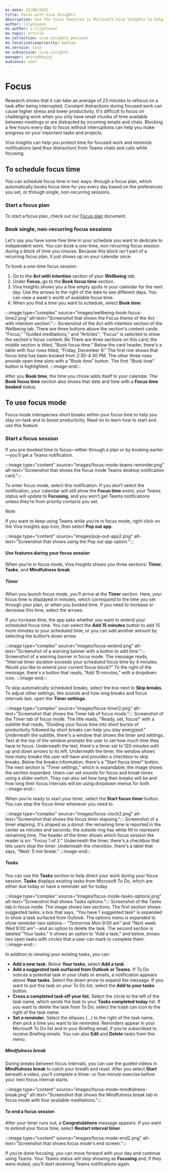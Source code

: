 ```yaml
---
ms.date: 12/08/2022
title: Focus with Viva Insights
description: Use the focus features in Microsoft Viva Insights to help you complete individual work
author: lilyolason
ms.author: v-lilyolason
ms.topic: article
ms.collection: viva-insights-personal
ms.localizationpriority: medium 
ms.service: viva
ms.subservice: viva-insights
manager: anirudhbajaj
audience: user
---
```


# Focus

Research shows that it can take an average of 23 minutes to refocus on a task after being interrupted. Constant distractions during focused work can cause higher stress and lower productivity. It's difficult to focus on challenging work when you only have small chunks of time available between meetings or are distracted by incoming emails and chats. Blocking a few hours every day to focus without interruptions can help you make progress on your important tasks and projects.

Viva Insights can help you protect time for focused work and minimize notifications (and thus distraction) from Teams chats and calls while focusing.

## To schedule focus time

You can schedule focus time in two ways: through a focus plan, which automatically books focus time for you every day based on the preferences you set, or through single, non-recurring sessions.

### Start a focus plan

To start a focus plan, check out our [Focus plan](focus-plan.md) document.

### Book single, non-recurring focus sessions

Let's say you have some free time in your schedule you want to dedicate to independent work. You can book a one-time, non-recurring focus session during a block of time you choose. Because this block isn't part of a recurring focus plan, it just shows up on your calendar once.

To book a one-time focus session:

1. Go to the **Act with intention** section of your **Wellbeing** tab. 
1. Under **Focus**, go to the **Book focus time** section.
1. Viva Insights shows you a few empty spots in your calendar for the next day. Use the arrows to the right of the date to see different days. You can view a week's worth of available focus time.
1. When you find a time you want to schedule, select **Book time**.

:::image type="complex" source="images/wellbeing-book-focus-time2.png" alt-text="Screenshot that shows the Focus theme of the Act with intention section.":::
   Screenshot of the Act with intention section of the Wellbeing tab. There are three buttons above the section's content cards: "Focus," "Guided meditations," and "Articles"; "Focus" is selected to show the section's focus content. Be There are three sections on this card; the middle section is titled, "Book focus time." Below the card header, there's a table with four rows titled, "Friday, December 9." The first row shows that focus time has been booked from 2:30-4:30 PM. The other three rows provide open time slots with a "Book time" button. The first "Book time" button is highlighted.
:::image-end:::


After you **Book time**, the time you chose adds itself to your calendar. The **Book focus time** section also shows that date and time with a **Focus time booked** status.

## To use focus mode

Focus mode intersperses short breaks within your focus time to help you stay on-task and to boost productivity. Read on to learn how to start and use this feature.

### Start a focus session

If you pre-booked time to focus—either through a plan or by booking earlier—you’ll get a Teams notification.

:::image type="content" source="images/focus-mode-teams-reminder.png" alt-text="Screenshot that shows the focus mode Teams desktop notification card.":::

To enter focus mode, select this notification. If you don’t select the notification, your calendar will still show the **Focus time** event, your Teams status will update to **Focusing**, and you won’t get Teams notifications unless they’re from priority contacts you set.

>[!Note]
> If you want to keep using Teams while you’re in focus mode, right-click on the Viva Insights app icon, then select **Pop out app**.
>
>:::image type="content" source="images/pop-out-app2.png" alt-text="Screenshot that shows using the Pop out app option.":::

#### Use features during your focus session

 When you’re in focus mode, Viva Insights shows you three sections: **Timer**, **Tasks**, and **Mindfulness break**.

##### Timer

When you launch focus mode, you’ll arrive at the **Timer** section. Here, your focus time is displayed in minutes, which correspond to the time you set through your plan, or when you booked time. If you need to increase or decrease this time, select the arrows. 

If you increase time, the app asks whether you want to extend your scheduled focus time. You can select the **Add 15 minutes** button to add 15 more minutes to your scheduled time, or you can add another amount by selecting the button’s down arrow.

:::image type="complex" source="images/focus-extend.png" alt-text="Screenshot of a warning banner with a button to add time.":::
   Screenshot of a warning banner in focus mode. The message reads, "Interval timer duration exceeds your scheduled focus time by 4 minutes. Would you like to extend your current focus block?" To the right of the message, there's a button that reads, "Add 15 minutes," with a dropdown icon.
:::image-end:::


To skip automatically scheduled breaks, select the box next to **Skip breaks**. 
To adjust other settings, like sounds and how long breaks and focus intervals last, open the **Timer settings**.

:::image type="complex" source="images/focus-timer2.png" alt-text="Screenshot that shows the Timer tab of focus mode.":::
   Screenshot of the Timer tab of focus mode. The title reads, "Ready, set, focus!" with a subtitle that reads, "Dividing your focus time into short bursts of productivity followed by short breaks can help you stay energized." Underneath the subtitle, there's a window that shows the timer and settings. Text at the top of the window prompts the user to set how much time they have to focus. Underneath the text, there's a timer set to 120 minutes with up and down arrows to its left. Underneath the timer, the window shows how many breaks the user will have and provides a checkbox to skip breaks. Below the breaks information, there's a "Start focus timer" button. The next section is "Timer settings," which is expandable; the image shows the section expanded. Users can set sounds for focus and break tones using a slider switch. They can also set how long their breaks will be and how long their focus intervals will be using dropdown menus for both.
:::image-end:::


When you’re ready to start your timer, select the **Start focus timer** button. You can stop the focus timer whenever you need to.

:::image type="complex" source="images/focus-clock2.png" alt-text="Screenshot that shows the focus timer elapsing.":::
   Screenshot of a timer elapsing. It's shaped as a donut: the remaining time is reported in the center as minutes and seconds; the outside ring has white fill to represent remaining time. The header of the timer shows which focus session the reader is on: "Focus 1 of 2." Underneath the timer, there's a checkbox that lets users stop the timer. Underneath the checkbox, there's a label that says, "Next: 5 min break."
:::image-end:::


##### Tasks

You can use the **Tasks** section to help direct your work during your focus session. **Tasks** displays existing tasks from Microsoft To Do, which are either due today or have a reminder set for today.

:::image type="complex" source="images/focus-mode-tasks-options.png" alt-text="Screenshot that shows Tasks options.":::
   Screenshot of the Tasks tab in focus mode. The image shows two sections. The first section shows suggested tasks; a box that says, "You have 1 suggested task" is expanded to show a task surfaced from Outlook. The options menu is expanded to show reminder two options-- "Tomorrow Mon 9:00 am" and "Next week Wed 9:00 am"--and an option to delete the task. The second section is labeled "Your tasks." It shows an option to "Add a task," and below, shows two open tasks with circles that a user can mark to complete them.
:::image-end:::

In addition to viewing your existing tasks, you can:

* **Add a new task.** Below **Your tasks**, select **Add a task**.
* **Add a suggested task surfaced from Outlook or Teams.** If To Do notices a potential task in your chats or emails, a notification appears above **Your tasks**. Select the down arrow to expand the message. If you want to put this task on your To Do list, select the **Add to your tasks** button.
* **Cross a completed task off your list.** Select the circle to the left of the task name, which sends the task to your **Tasks completed today** list. If you want to delete the task from To Do, select the trash can icon to the right of the task name.
* **Set a reminder.** Select the ellipses (…) to the right of the task name, then pick a time you want to be reminded. Reminders appear in your Microsoft To Do list and in your Briefing email, if you’re subscribed to receive Briefing emails. You can also **Edit** and **Delete** tasks from this menu.

##### Mindfulness break

During breaks between focus intervals, you can use the guided videos in **Mindfulness break** to catch your breath and reset. After you select **Start** beneath a video, you’ll complete a three- or five-minute exercise before your next focus interval starts.

:::image type="content" source="images/focus-mode-mindfulness-break.png" alt-text="Screenshot that shows the Mindfulness break tab in focus mode with four available meditations.":::

#### To end a focus session

After your timer runs out, a **Congratulations** message appears. If you want to extend your focus time, select **Restart interval timer**.

:::image type="content" source="images/focus-mode-end2.png" alt-text="Screenshot that shows focus mode's end screen.":::

If you’re done focusing, you can move forward with your day and continue using Teams. Your Teams status will stop showing as **Focusing** and, if they were muted, you’ll start receiving Teams notifications again.

